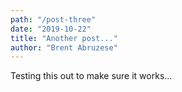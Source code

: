 ```yaml
---
path: "/post-three"
date: "2019-10-22"
title: "Another post..."
author: "Brent Abruzese"
---
```


Testing this out to make sure it works...